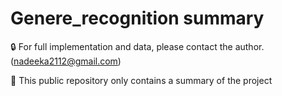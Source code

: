 # Genere_recognition summary

🔒 For full implementation and data, please contact the author.(nadeeka2112@gmail.com)

📂 This public repository only contains a summary of the project
